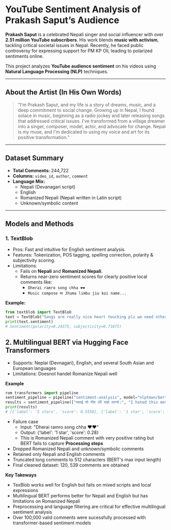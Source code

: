 
# YouTube Sentiment Analysis of Prakash Saput’s Audience

**Prakash Saput** is a celebrated Nepali singer and social influencer with over **2.51 million YouTube subscribers**. His work blends **music with activism**, tackling critical societal issues in Nepal. Recently, he faced public controversy for expressing support for PM KP Oli, leading to polarized sentiments online.

This project analyzes **YouTube audience sentiment** on his videos using **Natural Language Processing (NLP)** techniques.

---

## About the Artist (In His Own Words)

> “I'm Prakash Saput, and my life is a story of dreams, music, and a deep commitment to social change. Growing up in Nepal, I found solace in music, beginning as a radio jockey and later releasing songs that addressed critical issues. I've transformed from a village dreamer into a singer, composer, model, actor, and advocate for change. Nepal is my muse, and I'm dedicated to using my voice and art for its positive transformation.”

---

## Dataset Summary

- **Total Comments:** 244,722
- **Columns:** `video_id`, `author`, `comment`
- **Language Mix:**
  - Nepali (Devanagari script)
  - English
  - Romanized Nepali (Nepali written in Latin script)
  - Unknown/symbolic content

---

## Models and Methods

### 1. **TextBlob**
- Pros: Fast and intuitive for English sentiment analysis.
- Features: Tokenization, POS tagging, spelling correction, polarity & subjectivity scoring.
- Limitations:
  - Fails on **Nepali** and **Romanized Nepali**.
  - Returns near-zero sentiment scores for clearly positive local comments like:
    - `Dherai ramro song chha ❤❤`
    - `Music compose मा Jhuma limbu jiu koi name...`

**Example:**
```python
from textblob import TextBlob
text = TextBlob("Songs are really nice heart touching plz we need other songs as well plzzz 🙏🙏")
print(text.sentiment)
# Sentiment(polarity=0.24375, subjectivity=0.71875)
```

## 2. **Multilingual BERT via Hugging Face Transformers**
- Supports: Neplai (Devnagari), English, and several South Asian and European languages
- Limitations: Doesnot handel Romanize Nepali well

**Example**
```python
rom transformers import pipeline
sentiment_pipeline = pipeline("sentiment-analysis", model="nlptown/bert-base-multilingual-uncased-sentiment")
results = sentiment_pipeline(["मलाई यो गीत धेरै राम्रो लाग्यो।", "I hated this movie."])
print(results)
# [{'label': '5 stars', 'score': 0.5550}, {'label': '1 star', 'score': 0.7954}]
```

- Failure case
  - Input: "Dherai ramro song chha ❤❤"
  - Output: {'label': '1 star', 'score': 0.28}
  - This is Romanized Nepali comment with very positive rating but BERT fails to capture
**Processing steps**
- Dropped Romanized Nepali and unknown/symbolic comments
- Retained only Nepali and English comments
- Truncated long comments to 512 characters (BERT's max input length)
- Final cleaned dataset: 120, 539 comments are obtained

**Key Takeways**
- TexBlob works well for English but fails on mixed scripts and local expressions
- Multilingual BERT performs better for Nepali and English but has limitations on Romanized Nepali
- Preprocessing and language filtering are critical for effective multilingual sentiment analysis
- Over 100,000 valid comments were sucessfully processed with transformer-based sentiment models

